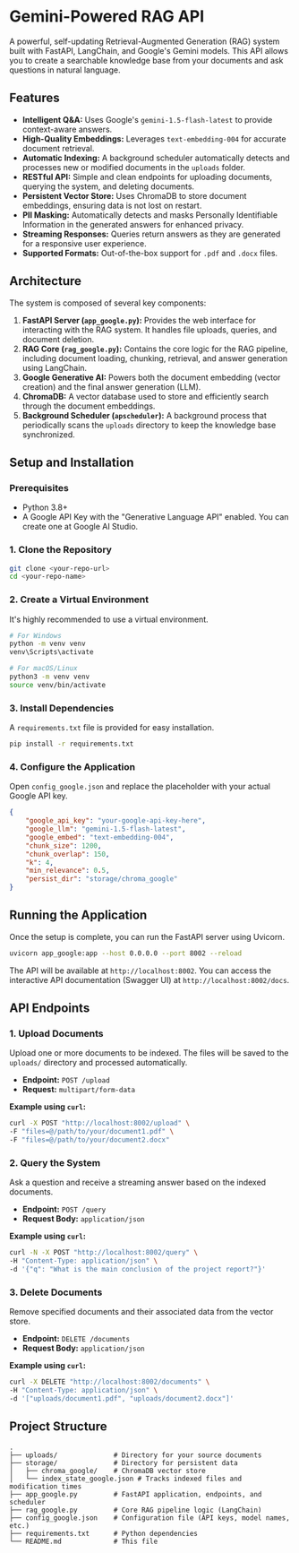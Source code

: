 # Gemini-Powered RAG API

A powerful, self-updating Retrieval-Augmented Generation (RAG) system built with FastAPI, LangChain, and Google's Gemini models. This API allows you to create a searchable knowledge base from your documents and ask questions in natural language.

## Features

-   **Intelligent Q&A:** Uses Google's `gemini-1.5-flash-latest` to provide context-aware answers.
-   **High-Quality Embeddings:** Leverages `text-embedding-004` for accurate document retrieval.
-   **Automatic Indexing:** A background scheduler automatically detects and processes new or modified documents in the `uploads` folder.
-   **RESTful API:** Simple and clean endpoints for uploading documents, querying the system, and deleting documents.
-   **Persistent Vector Store:** Uses ChromaDB to store document embeddings, ensuring data is not lost on restart.
-   **PII Masking:** Automatically detects and masks Personally Identifiable Information in the generated answers for enhanced privacy.
-   **Streaming Responses:** Queries return answers as they are generated for a responsive user experience.
-   **Supported Formats:** Out-of-the-box support for `.pdf` and `.docx` files.

## Architecture

The system is composed of several key components:

1.  **FastAPI Server (`app_google.py`):** Provides the web interface for interacting with the RAG system. It handles file uploads, queries, and document deletion.
2.  **RAG Core (`rag_google.py`):** Contains the core logic for the RAG pipeline, including document loading, chunking, retrieval, and answer generation using LangChain.
3.  **Google Generative AI:** Powers both the document embedding (vector creation) and the final answer generation (LLM).
4.  **ChromaDB:** A vector database used to store and efficiently search through the document embeddings.
5.  **Background Scheduler (`apscheduler`):** A background process that periodically scans the `uploads` directory to keep the knowledge base synchronized.

## Setup and Installation

### Prerequisites

-   Python 3.8+
-   A Google API Key with the "Generative Language API" enabled. You can create one at Google AI Studio.

### 1. Clone the Repository

```bash
git clone <your-repo-url>
cd <your-repo-name>
```

### 2. Create a Virtual Environment

It's highly recommended to use a virtual environment.

```bash
# For Windows
python -m venv venv
venv\Scripts\activate

# For macOS/Linux
python3 -m venv venv
source venv/bin/activate
```

### 3. Install Dependencies

A `requirements.txt` file is provided for easy installation.

```bash
pip install -r requirements.txt
```

### 4. Configure the Application

Open `config_google.json` and replace the placeholder with your actual Google API key.

```json
{
    "google_api_key": "your-google-api-key-here",
    "google_llm": "gemini-1.5-flash-latest",
    "google_embed": "text-embedding-004",
    "chunk_size": 1200,
    "chunk_overlap": 150,
    "k": 4,
    "min_relevance": 0.5,
    "persist_dir": "storage/chroma_google"
}
```

## Running the Application

Once the setup is complete, you can run the FastAPI server using Uvicorn.

```bash
uvicorn app_google:app --host 0.0.0.0 --port 8002 --reload
```

The API will be available at `http://localhost:8002`. You can access the interactive API documentation (Swagger UI) at `http://localhost:8002/docs`.

## API Endpoints

### 1. Upload Documents

Upload one or more documents to be indexed. The files will be saved to the `uploads/` directory and processed automatically.

-   **Endpoint:** `POST /upload`
-   **Request:** `multipart/form-data`

**Example using `curl`:**

```bash
curl -X POST "http://localhost:8002/upload" \
-F "files=@/path/to/your/document1.pdf" \
-F "files=@/path/to/your/document2.docx"
```

### 2. Query the System

Ask a question and receive a streaming answer based on the indexed documents.

-   **Endpoint:** `POST /query`
-   **Request Body:** `application/json`

**Example using `curl`:**

```bash
curl -N -X POST "http://localhost:8002/query" \
-H "Content-Type: application/json" \
-d '{"q": "What is the main conclusion of the project report?"}'
```

### 3. Delete Documents

Remove specified documents and their associated data from the vector store.

-   **Endpoint:** `DELETE /documents`
-   **Request Body:** `application/json`

**Example using `curl`:**

```bash
curl -X DELETE "http://localhost:8002/documents" \
-H "Content-Type: application/json" \
-d '["uploads/document1.pdf", "uploads/document2.docx"]'
```

## Project Structure

```
.
├── uploads/              # Directory for your source documents
├── storage/              # Directory for persistent data
│   ├── chroma_google/    # ChromaDB vector store
│   └── index_state_google.json # Tracks indexed files and modification times
├── app_google.py         # FastAPI application, endpoints, and scheduler
├── rag_google.py         # Core RAG pipeline logic (LangChain)
├── config_google.json    # Configuration file (API keys, model names, etc.)
├── requirements.txt      # Python dependencies
└── README.md             # This file
```